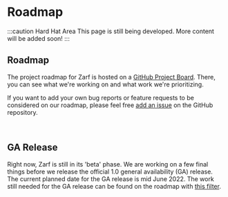 # Roadmap

:::caution Hard Hat Area
This page is still being developed. More content will be added soon!
:::

## Roadmap
The project roadmap for Zarf is hosted on a [GitHub Project Board](https://github.com/orgs/defenseunicorns/projects/1). There, you can see what we're working on and what work we're prioritizing.

If you want to add your own bug reports or feature requests to be considered on our roadmap, please feel free [add an issue](https://github.com/defenseunicorns/zarf/issues) on the GitHub repository.

<br />

## GA Release
Right now, Zarf is still in its 'beta' phase. We are working on a few final things before we release the official 1.0 general availability (GA) release. The current planned date for the GA release is mid June 2022. The work still needed for the GA release can be found on the roadmap with [this filter](https://github.com/orgs/defenseunicorns/projects/1/views/1?filterQuery=repo%3A%22defenseunicorns%2Fzarf%22+milestone%3A%22zarf+ga%22).



<!-- TODO: Expected release cycle? -->
<!-- TODO: Plan to be GA soon? (but we're currently not..) -->
<!-- TODO: Link to GitHub project backlog -->
